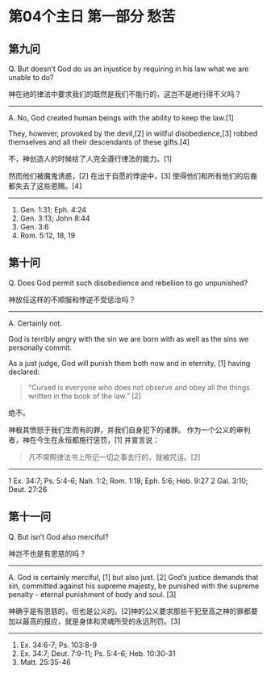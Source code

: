 # 第04个主日 第一部分 愁苦

## 第九问

Q. But doesn’t God do us an injustice by requiring in his law what we are unable to do?

神在祂的律法中要求我们的既然是我们不能行的，这岂不是祂行得不义吗？

---

A. No, God created human beings with the ability to keep the law.[1]

They, however, provoked by the devil,[2] in willful disobedience,[3] robbed themselves and all their descendants of these gifts.[4]

不，神创造人的时候给了人完全遵行律法的能力。[1]

然而他们被魔鬼诱惑，[2]
在出于自愿的悖逆中，[3]
使得他们和所有他们的后裔都失去了这些恩赐。[4]

---

1. Gen. 1:31; Eph. 4:24
2. Gen. 3:13; John 8:44
3. Gen. 3:6
4. Rom. 5:12, 18, 19

## 第十问

Q. Does God permit such disobedience and rebellion to go unpunished?

神放任这样的不顺服和悖逆不受惩治吗？

---

A. Certainly not.

God is terribly angry
with the sin we are born with
as well as the sins we personally commit.

As a just judge,
God will punish them both now and in eternity, [1]
having declared:

> “Cursed is everyone who does not observe and obey
all the things written in the book of the law.” [2]

绝不。

神极其愤怒于我们生而有的罪，并我们自身犯下的诸罪。
作为一个公义的审判者，神在今生在永恒都施行惩罚，[1]
并宣言说：

> 凡不常照律法书上所记一切之事去行的，就被咒诅。[2]

---

1 Ex. 34:7; Ps. 5:4-6; Nah. 1:2; Rom. 1:18; Eph. 5:6; Heb. 9:27
2 Gal. 3:10; Deut. 27:26

## 第十一问

Q. But isn’t God also merciful?

神岂不也是有恩慈的吗？

---

A. God is certainly merciful, [1] but also just. [2] God’s justice demands that sin, committed against his supreme majesty, be punished with the supreme penalty - eternal punishment of body and soul. [3]

神确乎是有恩慈的，但也是公义的。[2]神的公义要求那些干犯至高之神的罪都要加以最高的报应，就是身体和灵魂所受的永远刑罚。[3]

---

1. Ex. 34:6-7; Ps. 103:8-9
2. Ex. 34:7; Deut. 7:9-11; Ps. 5:4-6; Heb. 10:30-31
3. Matt. 25:35-46
